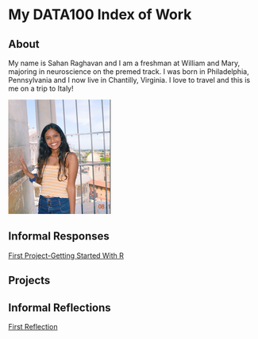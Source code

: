 # My DATA100 Index of Work

## About

My name is Sahan Raghavan and I am a freshman at William and Mary, majoring in neuroscience on the premed track. I was born in Philadelphia, Pennsylvania and I now live in Chantilly, Virginia. I love to travel and this is me on a trip to Italy!

![](Picofself.png)

## Informal Responses

[First Project-Getting Started With R](https://sahan-r.github.io/data100/GettingStartedWithR.html)

## Projects

## Informal Reflections

[First Reflection](ReflectionOne.md)
